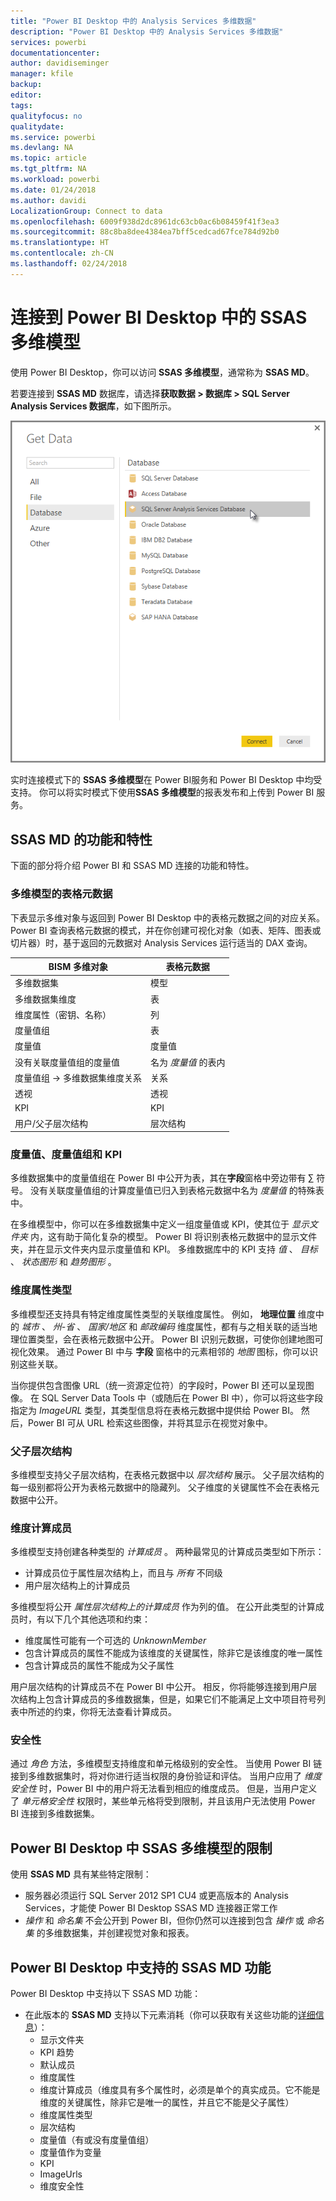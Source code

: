```yaml
---
title: "Power BI Desktop 中的 Analysis Services 多维数据"
description: "Power BI Desktop 中的 Analysis Services 多维数据"
services: powerbi
documentationcenter: 
author: davidiseminger
manager: kfile
backup: 
editor: 
tags: 
qualityfocus: no
qualitydate: 
ms.service: powerbi
ms.devlang: NA
ms.topic: article
ms.tgt_pltfrm: NA
ms.workload: powerbi
ms.date: 01/24/2018
ms.author: davidi
LocalizationGroup: Connect to data
ms.openlocfilehash: 6009f938d2dc8961dc63cb0ac6b08459f41f3ea3
ms.sourcegitcommit: 88c8ba8dee4384ea7bff5cedcad67fce784d92b0
ms.translationtype: HT
ms.contentlocale: zh-CN
ms.lasthandoff: 02/24/2018
---
```

# <a name="connect-to-ssas-multidimensional-models-in-power-bi-desktop"></a>连接到 Power BI Desktop 中的 SSAS 多维模型
使用 Power BI Desktop，你可以访问 **SSAS 多维模型**，通常称为 **SSAS MD**。

若要连接到 **SSAS MD** 数据库，请选择**获取数据 &gt; 数据库 &gt; SQL Server Analysis Services 数据库**，如下图所示。

![](media/desktop-ssas-multidimensional/ssas-multidimensional-2.png)

实时连接模式下的 **SSAS 多维模型**在 Power BI服务和 Power BI Desktop 中均受支持。 你可以将实时模式下使用**SSAS 多维模型**的报表发布和上传到 Power BI 服务。

## <a name="capabilities-and-features-of-ssas-md"></a>SSAS MD 的功能和特性
下面的部分将介绍 Power BI 和 SSAS MD 连接的功能和特性。

### <a name="tabular-metadata-of-multidimensional-models"></a>多维模型的表格元数据
下表显示多维对象与返回到 Power BI Desktop 中的表格元数据之间的对应关系。 Power BI 查询表格元数据的模式，并在你创建可视化对象（如表、矩阵、图表或切片器）时，基于返回的元数据对 Analysis Services 运行适当的 DAX 查询。

| BISM 多维对象 | 表格元数据 |
| --- | --- |
| 多维数据集 |模型 |
| 多维数据集维度 |表 |
| 维度属性（密钥、名称） |列 |
| 度量值组 |表 |
| 度量值 |度量值 |
| 没有关联度量值组的度量值 |名为 *度量值* 的表内 |
| 度量值组 -> 多维数据集维度关系 |关系 |
| 透视 |透视 |
| KPI |KPI |
| 用户/父子层次结构 |层次结构 |

### <a name="measures-measure-groups-and-kpis"></a>度量值、度量值组和 KPI
多维数据集中的度量值组在 Power BI 中公开为表，其在**字段**窗格中旁边带有 ∑ 符号。 没有关联度量值组的计算度量值已归入到表格元数据中名为 *度量值* 的特殊表中。

在多维模型中，你可以在多维数据集中定义一组度量值或 KPI，使其位于 *显示文件夹* 内，这有助于简化复杂的模型。 Power BI 将识别表格元数据中的显示文件夹，并在显示文件夹内显示度量值和 KPI。 多维数据库中的 KPI 支持 *值* 、 *目标* 、 *状态图形* 和 *趋势图形* 。

### <a name="dimension-attribute-type"></a>维度属性类型
多维模型还支持具有特定维度属性类型的关联维度属性。 例如， **地理位置** 维度中的 *城市* 、 *州-省* 、 *国家/地区* 和 *邮政编码* 维度属性，都有与之相关联的适当地理位置类型，会在表格元数据中公开。 Power BI 识别元数据，可使你创建地图可视化效果。 通过 Power BI 中与 **字段** 窗格中的元素相邻的 *地图* 图标，你可以识别这些关联。

当你提供包含图像 URL（统一资源定位符）的字段时，Power BI 还可以呈现图像。 在 SQL Server Data Tools 中（或随后在 Power BI 中），你可以将这些字段指定为 *ImageURL* 类型，其类型信息将在表格元数据中提供给 Power BI。 然后，Power BI 可从 URL 检索这些图像，并将其显示在视觉对象中。

### <a name="parent-child-hierarchies"></a>父子层次结构
多维模型支持父子层次结构，在表格元数据中以 *层次结构* 展示。 父子层次结构的每一级别都将公开为表格元数据中的隐藏列。 父子维度的关键属性不会在表格元数据中公开。

### <a name="dimension-calculated-members"></a>维度计算成员
多维模型支持创建各种类型的 *计算成员* 。 两种最常见的计算成员类型如下所示：

* 计算成员位于属性层次结构上，而且与 *所有* 不同级
* 用户层次结构上的计算成员

多维模型将公开 *属性层次结构上的计算成员* 作为列的值。 在公开此类型的计算成员时，有以下几个其他选项和约束：

* 维度属性可能有一个可选的 *UnknownMember*
* 包含计算成员的属性不能成为该维度的关键属性，除非它是该维度的唯一属性
* 包含计算成员的属性不能成为父子属性

用户层次结构的计算成员不在 Power BI 中公开。 相反，你将能够连接到用户层次结构上包含计算成员的多维数据集，但是，如果它们不能满足上文中项目符号列表中所述的约束，你将无法查看计算成员。

### <a name="security"></a>安全性
通过 *角色* 方法，多维模型支持维度和单元格级别的安全性。 当使用 Power BI 链接到多维数据集时，将对你进行适当权限的身份验证和评估。 当用户应用了 *维度安全性* 时，Power BI 中的用户将无法看到相应的维度成员。 但是，当用户定义了 *单元格安全性* 权限时，某些单元格将受到限制，并且该用户无法使用 Power BI 连接到多维数据集。

## <a name="limitations-of-ssas-multidimensional-models-in-power-bi-desktop"></a>Power BI Desktop 中 SSAS 多维模型的限制
使用 **SSAS MD** 具有某些特定限制：

* 服务器必须运行 SQL Server 2012 SP1 CU4 或更高版本的 Analysis Services，才能使 Power BI Desktop SSAS MD 连接器正常工作
* *操作* 和 *命名集* 不会公开到 Power BI，但你仍然可以连接到包含 *操作* 或 *命名集* 的多维数据集，并创建视觉对象和报表。

## <a name="supported-features-of-ssas-md-in-power-bi-desktop"></a>Power BI Desktop 中支持的 SSAS MD 功能
Power BI Desktop 中支持以下 SSAS MD 功能：

* 在此版本的 **SSAS MD** 支持以下元素消耗（你可以获取有关这些功能的[详细信息](https://msdn.microsoft.com/library/jj969574.aspx)）：
  * 显示文件夹
  * KPI 趋势
  * 默认成员
  * 维度属性
  * 维度计算成员（维度具有多个属性时，必须是单个的真实成员。它不能是维度的关键属性，除非它是唯一的属性，并且它不能是父子属性）
  * 维度属性类型
  * 层次结构
  * 度量值（有或没有度量值组）
  * 度量值作为变量
  * KPI
  * ImageUrls
  * 维度安全性

